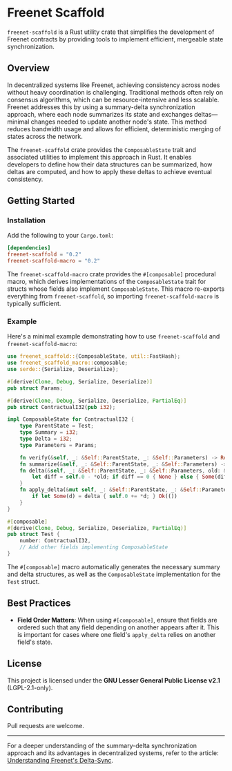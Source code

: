 # Freenet Scaffold

`freenet-scaffold` is a Rust utility crate that simplifies the development of Freenet contracts by
providing tools to implement efficient, mergeable state synchronization.

## Overview

In decentralized systems like Freenet, achieving consistency across nodes without heavy coordination
is challenging. Traditional methods often rely on consensus algorithms, which can be
resource-intensive and less scalable. Freenet addresses this by using a summary-delta
synchronization approach, where each node summarizes its state and exchanges deltas—minimal changes
needed to update another node's state. This method reduces bandwidth usage and allows for efficient,
deterministic merging of states across the network.

The `freenet-scaffold` crate provides the `ComposableState` trait and associated utilities to
implement this approach in Rust. It enables developers to define how their data structures can be
summarized, how deltas are computed, and how to apply these deltas to achieve eventual consistency.

## Getting Started

### Installation

Add the following to your `Cargo.toml`:

```toml
[dependencies]
freenet-scaffold = "0.2"
freenet-scaffold-macro = "0.2"
```

The `freenet-scaffold-macro` crate provides the `#[composable]` procedural macro, which derives
implementations of the `ComposableState` trait for structs whose fields also implement
`ComposableState`. This macro re-exports everything from `freenet-scaffold`, so importing
`freenet-scaffold-macro` is typically sufficient.

### Example

Here's a minimal example demonstrating how to use `freenet-scaffold` and `freenet-scaffold-macro`:

```rust
use freenet_scaffold::{ComposableState, util::FastHash};
use freenet_scaffold_macro::composable;
use serde::{Serialize, Deserialize};

#[derive(Clone, Debug, Serialize, Deserialize)]
pub struct Params;

#[derive(Clone, Debug, Serialize, Deserialize, PartialEq)]
pub struct ContractualI32(pub i32);

impl ComposableState for ContractualI32 {
    type ParentState = Test;
    type Summary = i32;
    type Delta = i32;
    type Parameters = Params;

    fn verify(&self, _: &Self::ParentState, _: &Self::Parameters) -> Result<(), String> { Ok(()) }
    fn summarize(&self, _: &Self::ParentState, _: &Self::Parameters) -> Self::Summary { self.0 }
    fn delta(&self, _: &Self::ParentState, _: &Self::Parameters, old: &Self::Summary) -> Option<Self::Delta> {
        let diff = self.0 - *old; if diff == 0 { None } else { Some(diff) }
    }
    fn apply_delta(&mut self, _: &Self::ParentState, _: &Self::Parameters, delta: &Option<Self::Delta>) -> Result<(), String> {
        if let Some(d) = delta { self.0 += *d; } Ok(())
    }
}

#[composable]
#[derive(Clone, Debug, Serialize, Deserialize, PartialEq)]
pub struct Test {
    number: ContractualI32,
    // Add other fields implementing ComposableState
}
```

The `#[composable]` macro automatically generates the necessary summary and delta structures, as
well as the `ComposableState` implementation for the `Test` struct.

## Best Practices

- **Field Order Matters**: When using `#[composable]`, ensure that fields are ordered such that any
  field depending on another appears after it. This is important for cases where one field's
  `apply_delta` relies on another field's state.

## License

This project is licensed under the **GNU Lesser General Public License v2.1** (LGPL-2.1-only).

## Contributing

Pull requests are welcome.

---

For a deeper understanding of the summary-delta synchronization approach and its advantages in
decentralized systems, refer to the article:
[Understanding Freenet's Delta-Sync](https://freenet.org/news/summary-delta-sync/).
